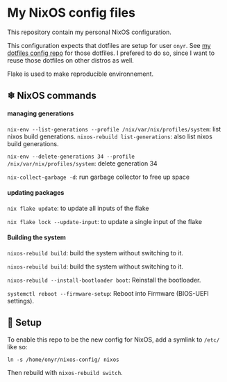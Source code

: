 # My NixOS config files

This repository contain my personal NixOS configuration.

This configuration expects that dotfiles are setup for user `onyr`. See [my dotfiles config repo](https://github.com/0nyr/dotfiles) for those dotfiles. I prefered to do so, since I want to reuse those dotfiles on other distros as well.

Flake is used to make reproducible environnement.

## ❄ NixOS commands

#### managing generations

`nix-env --list-generations --profile /nix/var/nix/profiles/system`: list nixos build generations.
`nixos-rebuild list-generations`: also list nixos build generations.

`nix-env --delete-generations 34 --profile /nix/var/nix/profiles/system`: delete generation 34

`nix-collect-garbage -d`: run garbage collector to free up space

#### updating packages

`nix flake update`: to update all inputs of the flake

`nix flake lock --update-input`: to update a single input of the flake

#### Building the system

`nixos-rebuild build`: build the system without switching to it.

`nixos-rebuild build`: build the system without switching to it.

`nixos-rebuild --install-bootloader boot`: Reinstall the bootloader.

`systemctl reboot --firmware-setup`: Reboot into Firmware (BIOS-UEFI settings).

## 🌱 Setup

To enable this repo to be the new config for NixOS, add a symlink to `/etc/` like so:

```shell
ln -s /home/onyr/nixos-config/ nixos
```

Then rebuild with `nixos-rebuild switch`.

